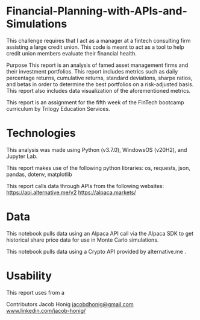 # Financial-Planning-with-APIs-and-Simulations
This challenge requires that I act as a manager at a fintech consulting firm assisting a large credit union. This code is meant to act as a tool to help credit union members evaluate their financial health. 

Purpose
This report is an analysis of famed asset management firms and their investment portfolios. This report includes metrics such as daily percentage returns, cumulative returns, standard deviations, sharpe ratios, and betas in order to determine the best portfolios on a risk-adjusted basis. This report also includes data visualization of the aforementioned metrics.

This report is an assignment for the fifth week of the FinTech bootcamp curriculum by Trilogy Education Services.

# Technologies
This analysis was made using Python (v3.7.0), WindowsOS (v20H2), and Jupyter Lab.

This report makes use of the following python libraries: os, requests, json, pandas, dotenv, matplotlib 

This report calls data through APIs from the following websites:
https://api.alternative.me/v2
https://alpaca.markets/




# Data
This notebook pulls data using an Alpaca API call via the Alpaca SDK to get historical share price data for use in Monte Carlo simulations. 

This notebook pulls data using a Crypto API provided by alternative.me . 

# Usability
This report uses from a

Contributors
Jacob Honig jacobdhonig@gmail.com www.linkedin.com/jacob-honig/
